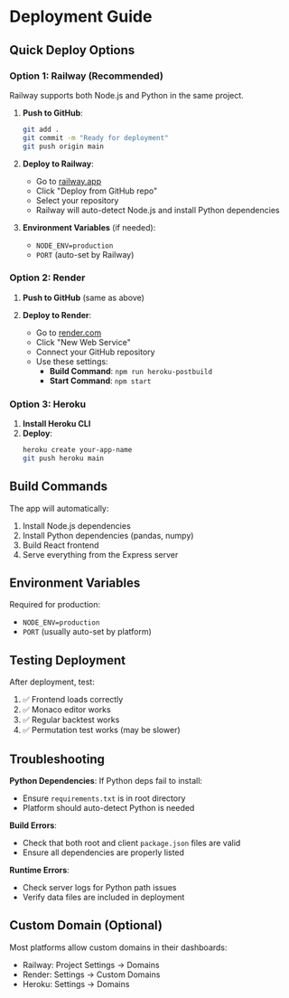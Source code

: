 # Deployment Guide

## Quick Deploy Options

### Option 1: Railway (Recommended)
Railway supports both Node.js and Python in the same project.

1. **Push to GitHub**:
   ```bash
   git add .
   git commit -m "Ready for deployment"
   git push origin main
   ```

2. **Deploy to Railway**:
   - Go to [railway.app](https://railway.app)
   - Click "Deploy from GitHub repo"
   - Select your repository
   - Railway will auto-detect Node.js and install Python dependencies

3. **Environment Variables** (if needed):
   - `NODE_ENV=production`
   - `PORT` (auto-set by Railway)

### Option 2: Render
1. **Push to GitHub** (same as above)

2. **Deploy to Render**:
   - Go to [render.com](https://render.com)
   - Click "New Web Service"
   - Connect your GitHub repository
   - Use these settings:
     - **Build Command**: `npm run heroku-postbuild`
     - **Start Command**: `npm start`

### Option 3: Heroku
1. **Install Heroku CLI**
2. **Deploy**:
   ```bash
   heroku create your-app-name
   git push heroku main
   ```

## Build Commands

The app will automatically:
1. Install Node.js dependencies
2. Install Python dependencies (pandas, numpy)
3. Build React frontend
4. Serve everything from the Express server

## Environment Variables

Required for production:
- `NODE_ENV=production`
- `PORT` (usually auto-set by platform)

## Testing Deployment

After deployment, test:
1. ✅ Frontend loads correctly
2. ✅ Monaco editor works
3. ✅ Regular backtest works
4. ✅ Permutation test works (may be slower)

## Troubleshooting

**Python Dependencies**: If Python deps fail to install:
- Ensure `requirements.txt` is in root directory
- Platform should auto-detect Python is needed

**Build Errors**: 
- Check that both root and client `package.json` files are valid
- Ensure all dependencies are properly listed

**Runtime Errors**:
- Check server logs for Python path issues
- Verify data files are included in deployment

## Custom Domain (Optional)

Most platforms allow custom domains in their dashboards:
- Railway: Project Settings → Domains
- Render: Settings → Custom Domains  
- Heroku: Settings → Domains